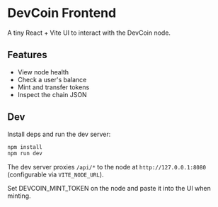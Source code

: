 # DevCoin Frontend

A tiny React + Vite UI to interact with the DevCoin node.

## Features

- View node health
- Check a user's balance
- Mint and transfer tokens
- Inspect the chain JSON

## Dev

Install deps and run the dev server:

```bash
npm install
npm run dev
```

The dev server proxies `/api/*` to the node at `http://127.0.0.1:8080` (configurable via `VITE_NODE_URL`).

Set DEVCOIN_MINT_TOKEN on the node and paste it into the UI when minting.
